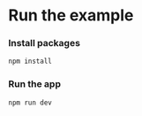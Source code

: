 # Run the example

### Install packages

```bash
npm install
```
### Run the app

```bash
npm run dev
```
